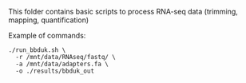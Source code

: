 This folder contains basic scripts to process RNA-seq data (trimming, mapping, quantification) 


Example of commands:
```{bash}
./run_bbduk.sh \
  -r /mnt/data/RNAseq/fastq/ \
  -a /mnt/data/adapters.fa \
  -o ./results/bbduk_out
```
